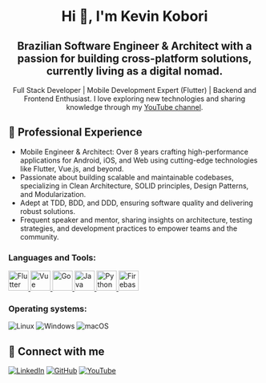 <h1 align="center">Hi 👋, I'm Kevin Kobori</h1>

<h2 align="center">Brazilian Software Engineer & Architect with a passion for building cross-platform solutions, currently living as a digital nomad.</h2>

<p align="center">Full Stack Developer | Mobile Development Expert (Flutter) | Backend and Frontend Enthusiast. I love exploring new technologies and sharing knowledge through my <a href="https://www.youtube.com/channel/UC8UvYtP9aJqdI-FGWctCliQ">YouTube channel</a>.</p>

## 🌟 Professional Experience
- Mobile Engineer & Architect: Over 8 years crafting high-performance applications for Android, iOS, and Web using cutting-edge technologies like Flutter, Vue.js, and beyond.
- Passionate about building scalable and maintainable codebases, specializing in Clean Architecture, SOLID principles, Design Patterns, and Modularization.
- Adept at TDD, BDD, and DDD, ensuring software quality and delivering robust solutions.
- Frequent speaker and mentor, sharing insights on architecture, testing strategies, and development practices to empower teams and the community.

<h3 align="left">Languages and Tools:</h3>
<p align="left">
  <a href="https://flutter.dev" target="_blank" rel="noreferrer">
    <img src="https://www.vectorlogo.zone/logos/flutterio/flutterio-icon.svg" alt="Flutter" width="40" height="40" />
  </a>
  <a href="https://vuejs.org" target="_blank" rel="noreferrer">
    <img src="https://upload.wikimedia.org/wikipedia/commons/thumb/9/95/Vue.js_Logo_2.svg/555px-Vue.js_Logo_2.svg.png" alt="Vue" width="40" height="40" />
  </a>
  <a href="https://golang.org" target="_blank" rel="noreferrer">
    <img src="https://img.icons8.com/color/452/golang.png" alt="Go" width="40" height="40" />
  </a>
<!--   <a href="https://dart.dev" target="_blank" rel="noreferrer">
    <img src="https://www.vectorlogo.zone/logos/dartlang/dartlang-icon.svg" alt="Dart" width="40" height="40" />
  </a> -->
  <a href="https://www.oracle.com/java/" target="_blank" rel="noreferrer">
    <img src="https://cdn.iconscout.com/icon/free/png-256/java-43-569305.png" alt="Java" width="40" height="40" />
  </a>
  <a href="https://www.python.org" target="_blank" rel="noreferrer">
    <img src="https://img.icons8.com/color/452/python.png" alt="Python" width="40" height="40" />
  </a>
  <a href="https://firebase.google.com/" target="_blank" rel="noreferrer">
    <img src="https://www.vectorlogo.zone/logos/firebase/firebase-icon.svg" alt="Firebase" width="40" height="40" />
  </a>
</p>

<h3 align="left">Operating systems:</h3>

![Linux](https://img.shields.io/badge/Linux-000?style=for-the-badge&logo=linux&logoColor=FCC624)
![Windows](https://img.shields.io/badge/Windows-000?style=for-the-badge&logo=windows&logoColor=2CA5E0)
![macOS](https://img.shields.io/badge/macOS-000?style=for-the-badge&logo=apple&logoColor=white)

<!--
<h3 align="left">GitHub Stats:</h3>

![GitHub Stats](https://github-readme-stats.vercel.app/api?username=kevinkobori&theme=transparent&bg_color=000&border_color=30A3DC&show_icons=true&icon_color=30A3DC&title_color=E94D5F&text_color=FFF)

[![GitHub Streak](https://streak-stats.demolab.com/?user=kevinkobori&theme=bear&background=000&border=30A3DC&dates=FFF)](https://git.io/streak-stats)
![Top Langs](https://github-readme-stats-git-masterrstaa-rickstaa.vercel.app/api/top-langs/?username=kevinkobori&bg_color=000&border_color=30A3DC&title_color=E94D5F&text_color=FFF)
-->

## 🔗 Connect with me

[![LinkedIn](https://img.shields.io/badge/-LinkedIn-60116A?style=for-the-badge&logo=linkedin&logoColor=fff)](https://www.linkedin.com/in/kevin-kobori-646701197/)
[![GitHub](https://img.shields.io/badge/GitHub-100000?style=for-the-badge&logo=github&logoColor=white)](https://github.com/kevinkobori)
[![YouTube](https://img.shields.io/badge/-YouTube-FF0000?style=for-the-badge&logo=youtube&logoColor=fff)](https://www.youtube.com/channel/UC8UvYtP9aJqdI-FGWctCliQ)
